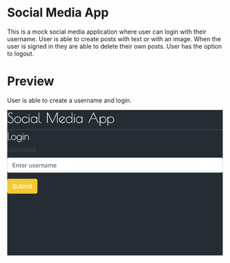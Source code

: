 # Social Media App

This is a mock social media application where user can login with their username. User is able to create posts with text or with an image. When the user is signed in they are able to delete their own posts. User has the option to logout.

# Preview 
User is able to create a username and login.

![Socia Media App Screenshot](./public/img/socialmediaapp.png)